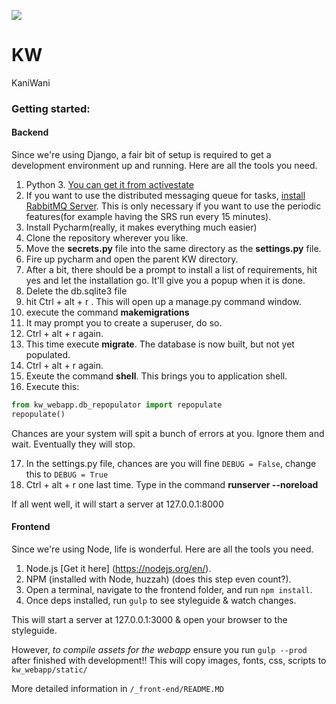 ![](https://travis-ci.org/tadgh/KW.svg)


# KW
KaniWani

### Getting started:
#### Backend
Since we're using Django, a fair bit of setup is required to get a development environment up and running. Here are all the tools you need. 

1. Python 3. [You can get it from activestate](http://www.activestate.com/activepython/downloads)
2. If you want to use the distributed messaging queue for tasks, [install RabbitMQ Server](http://www.rabbitmq.com/download.html). This is only necessary if you want to use the periodic features(for example having the SRS run every 15 minutes).
3. Install Pycharm(really, it makes everything much easier)
4. Clone the repository wherever you like.
5. Move the **secrets.py** file into the same directory as the **settings.py** file. 
6. Fire up pycharm and open the parent KW directory. 
7. After a bit, there should be a prompt to install a list of requirements, hit yes and let the installation go. It'll give you a popup when it is done.
8. Delete the db.sqlite3 file 
9. hit Ctrl + alt + r . This will open up a manage.py command window. 
10. execute the command **makemigrations**
11. It may prompt you to create a superuser, do so.
12. Ctrl + alt + r again. 
13. This time execute **migrate**. The database is now built, but not yet populated. 
14. Ctrl + alt + r again. 
15. Exeute the command **shell**. This brings you to application shell.
16. Execute this:

```python
from kw_webapp.db_repopulator import repopulate
repopulate()
```
Chances are your system will spit a bunch of errors at you. Ignore them and wait. Eventually they will stop. 

17. In the settings.py file, chances are you will fine `DEBUG = False`, change this to `DEBUG = True`
18. Ctrl + alt + r one last time. Type in the command **runserver --noreload**

If all went well, it will start a server at 127.0.0.1:8000

#### Frontend
Since we're using Node, life is wonderful. Here are all the tools you need. 

1. Node.js [Get it here] (https://nodejs.org/en/).
2. NPM (installed with Node, huzzah) (does this step even count?).
3. Open a terminal, navigate to the frontend folder, and run `npm install`.
4. Once deps installed, run `gulp` to see styleguide & watch changes.

This will start a server at 127.0.0.1:3000 & open your browser to the styleguide.

However, *to compile assets for the webapp* ensure you run `gulp --prod` after finished with development!! This will copy images, fonts, css, scripts to `kw_webapp/static/`

More detailed information in `/_front-end/README.MD`
